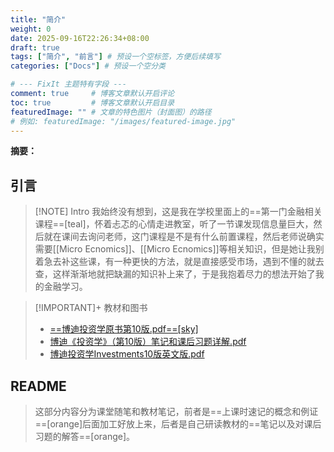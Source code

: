 ```yaml
---
title: "简介"
weight: 0
date: 2025-09-16T22:26:34+08:00
draft: true
tags: ["简介", "前言"] # 预设一个空标签，方便后续填写
categories: ["Docs"] # 预设一个空分类

# --- FixIt 主题特有字段 ---
comment: true     # 博客文章默认开启评论
toc: true         # 博客文章默认开启目录
featuredImage: "" # 文章的特色图片（封面图）的路径
# 例如: featuredImage: "/images/featured-image.jpg"
---
```


**摘要：** 

<!--more-->

## 引言

> [!NOTE] Intro
> 我始终没有想到，这是我在学校里面上的==第一门金融相关课程==[teal]，怀着忐忑的心情走进教室，听了一节课发现信息量巨大，然后就在课间去询问老师，这门课程是不是有什么前置课程，然后老师说确实需要[[Micro Ecnomics]]、[[Micro Ecnomics]]等相关知识，但是她让我别着急去补这些课，有一种更快的方法，就是直接感受市场，遇到不懂的就去查，这样渐渐地就把缺漏的知识补上来了，于是我抱着尽力的想法开始了我的金融学习。

> [!IMPORTANT]+ 教材和图书
> - [==博迪投资学原书第10版.pdf==[sky]](https://onefly.top/posts/15785.html)
> - [博迪《投资学》（第10版）笔记和课后习题详解.pdf](https://onefly.top/posts/15785.html)
> - [博迪投资学Investments10版英文版.pdf](https://onefly.top/posts/15785.html)

## README

> 这部分内容分为课堂随笔和教材笔记，前者是==上课时速记的概念和例证==[orange]后面加工好放上来，后者是自己研读教材的==笔记以及对课后习题的解答==[orange]。
